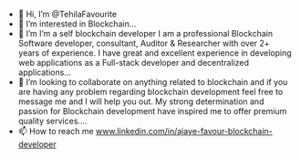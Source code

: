 - 👋 Hi, I’m @TehilaFavourite
- 👀 I’m interested in Blockchain...
- 🌱 I’m I’m a self blockchain developer I am a professional Blockchain Software developer, 
     consultant, Auditor & Researcher with over 2+ years of experience. I have great and excellent 
     experience in developing web applications as a Full-stack developer and decentralized applications...
- 💞️ I’m looking to collaborate on anything related to blockchain and if you are having any problem regarding blockchain development 
     feel free to message me and I will help you out. My strong determination and passion for Blockchain development have inspired me to 
      offer premium quality services....
- 📫 How to reach me www.linkedin.com/in/ajaye-favour-blockchain-developer


